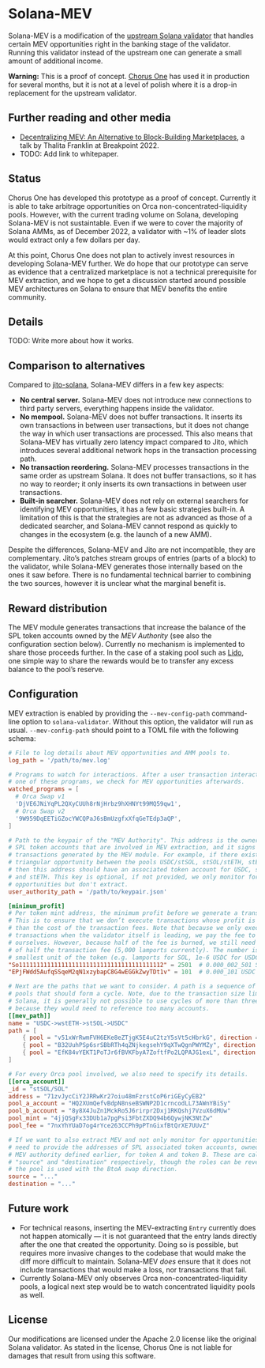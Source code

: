 # Solana-MEV

Solana-MEV is a modification of the [upstream Solana validator][upstream] that
handles certain MEV opportunities right in the banking stage of the validator.
Running this validator instead of the upstream one can generate a small amount
of additional income.

**Warning:** This is a proof of concept. [Chorus One][c1] has used it in
production for several months, but it is not at a level of polish where it is a
drop-in replacement for the upstream validator.

[upstream]: https://github.com/solana-labs/solana
[c1]:       https://chorus.one/

## Further reading and other media

 * [Decentralizing MEV: An Alternative to Block-Building Marketplaces][talk],
   a talk by Thalita Franklin at Breakpoint 2022.
 * TODO: Add link to whitepaper.

[talk]: https://www.youtube.com/watch?v=nTEnpuDHz3w&t=6198s

## Status

Chorus One has developed this prototype as a proof of concept. Currently it is
able to take arbitrage opportunities on Orca non-concentrated-liquidity pools.
However, with the current trading volume on Solana, developing Solana-MEV is not
sustaintable. Even if we were to cover the majority of Solana AMMs, as of
December 2022, a validator with ~1% of leader slots would extract only a few
dollars per day.

At this point, Chorus One does not plan to actively invest resources in
developing Solana-MEV further. We do hope that our prototype can serve as
evidence that a centralized marketplace is not a technical prerequisite for MEV
extraction, and we hope to get a discussion started around possible MEV
architectures on Solana to ensure that MEV benefits the entire community.

## Details

TODO: Write more about how it works.

## Comparison to alternatives

Compared to [jito-solana][jito-solana], Solana-MEV differs in a few key aspects:

 * **No central server.** Solana-MEV does not introduce new connections to
   third party servers, everything happens inside the validator.
 * **No mempool.** Solana-MEV does not buffer transactions. It inserts its own
   transactions in between user transactions, but it does not change the way in
   which user transactions are processed. This also means that Solana-MEV has
   virtually zero latency impact compared to Jito, which introduces several
   additional network hops in the transaction processing path.
 * **No transaction reordering.** Solana-MEV processes transactions in the same
   order as upstream Solana. It does not buffer transactions, so it has no way
   to reorder; it only inserts its own transactions in between user
   transactions.
 * **Built-in searcher.** Solana-MEV does not rely on external searchers for
   identifying MEV opportunities, it has a few basic strategies built-in. A
   limitation of this is that the strategies are not as advanced as those of a
   dedicated searcher, and Solana-MEV cannot respond as quickly to changes in
   the ecosystem (e.g. the launch of a new AMM).

Despite the differences, Solana-MEV and Jito are not incompatible, they are
complementary. Jito’s patches stream groups of entries (parts of a block) to the
validator, while Solana-MEV generates those internally based on the ones it saw
before. There is no fundamental technical barrier to combining the two sources,
however it is unclear what the marginal benefit is.

[jito-solana]: https://github.com/jito-foundation/jito-solana

## Reward distribution

The MEV module generates transactions that increase the balance of the SPL token
accounts owned by the _MEV Authority_ (see also the configuration section
below). Currently no mechanism is implemented to share those proceeds further.
In the case of a staking pool such as [Lido][lido], one simple way to share the
rewards would be to transfer any excess balance to the pool’s reserve.

[lido]: https://solana.lido.fi/

## Configuration

MEV extraction is enabled by providing the `--mev-config-path` command-line
option to `solana-validator`. Without this option, the validator will run as
usual. `--mev-config-path` should point to a TOML file with the following
schema:

```toml
# File to log details about MEV opportunities and AMM pools to.
log_path = '/path/to/mev.log'

# Programs to watch for interactions. After a user transaction interacts with
# one of these programs, we check for MEV opportunities afterwards.
watched_programs = [
  # Orca Swap v1
  'DjVE6JNiYqPL2QXyCUUh8rNjHrbz9hXHNYt99MQ59qw1',
  # Orca Swap v2
  '9W959DqEETiGZocYWCQPaJ6sBmUzgfxXfqGeTEdp3aQP',
]

# Path to the keypair of the "MEV Authority". This address is the owner of all
# SPL token accounts that are involved in MEV extraction, and it signs all
# transactions generated by the MEV module. For example, if there exists a
# triangular opportunity between the pools USDC/stSOL, stSOL/stETH, stETH/USDC,
# then this address should have an associated token account for USDC, stSOL,
# and stETH. This key is optional, if not provided, we only monitor for
# opportunities but don't extract.
user_authority_path = '/path/to/keypair.json'

[minimum_profit]
# Per token mint address, the minimum profit before we generate a transaction.
# This is to ensure that we don’t execute transactions whose profit is lower
# than the cost of the transaction fees. Note that because we only execute
# transactions when the validator itself is leading, we pay the fee to
# ourselves. However, because half of the fee is burned, we still need a mimum
# of half the transaction fee (5,000 lamports currently). The number is in the
# smallest unit of the token (e.g. lamports for SOL, 1e-6 USDC for USDC).
"So11111111111111111111111111111111111111112" = 2501  # 0.000_002_501 SOL
"EPjFWdd5AufqSSqeM2qN1xzybapC8G4wEGGkZwyTDt1v" = 101  # 0.000_101 USDC

# Next are the paths that we want to consider. A path is a sequence of Orca
# pools that should form a cycle. Note, due to the transaction size limit on
# Solana, it is generally not possible to use cycles of more than three hops,
# because they would need to reference too many accounts.
[[mev_path]]
name = "USDC->wstETH->stSOL->USDC"
path = [
    { pool = "v51xWrRwmFVH6EKe8eZTjgK5E4uC2tzY5sVt5cHbrkG", direction = "BtoA" },
    { pool = "B32UuhPSp6srSBbRTh4qZNjkegsehY9qXTwQgnPWYMZy", direction = "BtoA" },
    { pool = "EfK84vYEKT1PoTJr6fBVKFbyA7ZoftfPo2LQPAJG1exL", direction = "AtoB" },
]

# For every Orca pool involved, we also need to specify its details.
[[orca_account]]
_id = "stSOL/SOL"
address = "71zvJycCiY2JRRwKr27oiu48mFzrstCoP6riGEyCyEB2"
pool_a_account = "HQ2XUmQefvBdpN8nseBSWNP2D1crncodLL73AWnYBiSy"
pool_b_account = "8y8X4JuZn1MckRo5J6rirpr2Dxj1RKQshj7VzuX6dMUw"
pool_mint = "4jjQSgFx33DUb1a7pgPsi3FbtZXDQ94b6QywjNK3NtZw"
pool_fee = "7nxYhYUaD7og4rYce263CCPh9pPTnGixfBtQrXE7UUvZ"

# If we want to also extract MEV and not only monitor for opportunities, we also
# need to provide the addresses of SPL associated token accounts, owned by the
# MEV authority defined earlier, for token A and token B. These are called
# "source" and "destination" respectively, though the roles can be reversed if
# the pool is used with the BtoA swap direction.
source = "..."
destination = "..."
```

## Future work

 * For technical reasons, inserting the MEV-extracting `Entry` currently does
   not happen atomically — it is not guaranteed that the entry lands directly
   after the one that created the opportunity. Doing so is possible, but
   requires more invasive changes to the codebase that would make the diff more
   difficult to maintain. Solana-MEV _does_ ensure that it does not include
   transactions that would make a loss, nor transactions that fail.
 * Currently Solana-MEV only observes Orca non-concentrated-liquidity pools,
   a logical next step would be to watch concentrated liquidity pools as well.

## License

Our modifications are licensed under the Apache 2.0 license like the original
Solana validator. As stated in the license, Chorus One is not liable for damages
that result from using this software.
